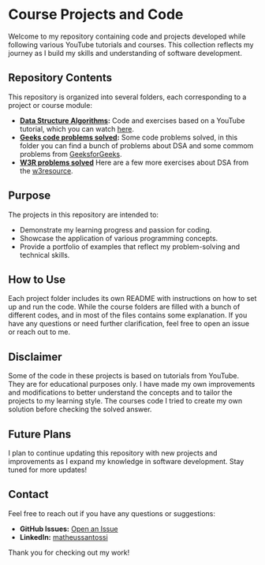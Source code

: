 # Course Projects and Code

Welcome to my repository containing code and projects developed while following various YouTube tutorials and courses. This collection reflects my journey as I build my skills and understanding of software development.

## Repository Contents

This repository is organized into several folders, each corresponding to a project or course module:

- **[Data Structure Algorithms](./DSA_course_python_lecture/):** Code and exercises based on a YouTube tutorial, which you can watch [here](https://www.youtube.com/watch?v=aWKEBEg55ps&list=PLKYEe2WisBTGq9T0wPulXz1otUsVeOGey).
- **[Geeks code problems solved](./geeksg_problems_solved/):** Some code problems solved, in this folder you can find a bunch of problems about DSA and some commom problems from [GeeksforGeeks](https://www.geeksforgeeks.org/).
- **[W3R problems solved](./w3r_problems_solved/)** Here are a few more exercises about DSA from the [w3resource](https://www.w3resource.com/python-exercises/).

## Purpose

The projects in this repository are intended to:
- Demonstrate my learning progress and passion for coding.
- Showcase the application of various programming concepts.
- Provide a portfolio of examples that reflect my problem-solving and technical skills.

## How to Use

Each project folder includes its own README with instructions on how to set up and run the code. While the course folders are filled with a bunch of different codes, and in most of the files contains some explanation. If you have any questions or need further clarification, feel free to open an issue or reach out to me.

## Disclaimer

Some of the code in these projects is based on tutorials from YouTube. They are for educational purposes only. I have made my own improvements and modifications to better understand the concepts and to tailor the projects to my learning style. The courses code I tried to create my own solution before checking the solved answer.

## Future Plans

I plan to continue updating this repository with new projects and improvements as I expand my knowledge in software development. Stay tuned for more updates!

## Contact

Feel free to reach out if you have any questions or suggestions:
- **GitHub Issues:** [Open an Issue](https://github.com/MatheusDSantossi/learning-journey/issues)
- **LinkedIn:** [matheussantossi](https://www.linkedin.com/in/matheussantossi/)

Thank you for checking out my work!

